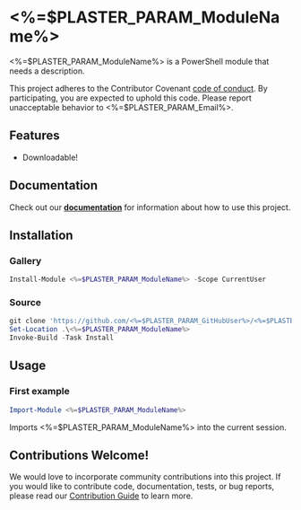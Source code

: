 # <%=$PLASTER_PARAM_ModuleName%>

<%=$PLASTER_PARAM_ModuleName%> is a PowerShell module that needs a description.

This project adheres to the Contributor Covenant [code of conduct](https://github.com/<%=$PLASTER_PARAM_GitHubUser%>/<%=$PLASTER_PARAM_ModuleName%>/tree/master/docs/CODE_OF_CONDUCT.md).
By participating, you are expected to uphold this code. Please report unacceptable behavior to <%=$PLASTER_PARAM_Email%>.

## Features

- Downloadable!

## Documentation

Check out our **[documentation](https://github.com/<%=$PLASTER_PARAM_GitHubUser%>/<%=$PLASTER_PARAM_ModuleName%>/tree/master/docs/<%=$PSCulture%>/<%=$PLASTER_PARAM_ModuleName%>.md)** for information about how to use this project.

## Installation

### Gallery

```powershell
Install-Module <%=$PLASTER_PARAM_ModuleName%> -Scope CurrentUser
```

### Source

```powershell
git clone 'https://github.com/<%=$PLASTER_PARAM_GitHubUser%>/<%=$PLASTER_PARAM_ModuleName%>.git'
Set-Location .\<%=$PLASTER_PARAM_ModuleName%>
Invoke-Build -Task Install
```

## Usage

### First example

```powershell
Import-Module <%=$PLASTER_PARAM_ModuleName%>
```

Imports <%=$PLASTER_PARAM_ModuleName%> into the current session.

## Contributions Welcome!

We would love to incorporate community contributions into this project.  If you would like to
contribute code, documentation, tests, or bug reports, please read our [Contribution Guide](https://github.com/<%=$PLASTER_PARAM_GitHubUser%>/<%=$PLASTER_PARAM_ModuleName%>/tree/master/docs/CONTRIBUTING.md) to learn more.
